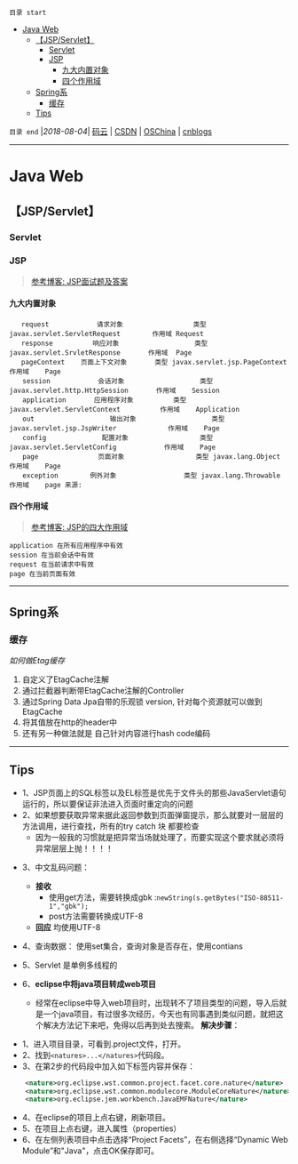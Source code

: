 `目录 start`
 
- [Java Web](#java-web)
    - [【JSP/Servlet】](#jspservlet)
        - [Servlet](#servlet)
        - [JSP](#jsp)
            - [九大内置对象](#九大内置对象)
            - [四个作用域](#四个作用域)
    - [Spring系](#spring系)
        - [缓存](#缓存)
    - [Tips](#tips)

`目录 end` |_2018-08-04_| [码云](https://gitee.com/gin9) | [CSDN](http://blog.csdn.net/kcp606) | [OSChina](https://my.oschina.net/kcp1104) | [cnblogs](http://www.cnblogs.com/kuangcp)
****************************************
# Java Web
## 【JSP/Servlet】

### Servlet
### JSP
> [参考博客: JSP面试题及答案](http://www.cnblogs.com/iOS-mt/p/5717631.html)

#### 九大内置对象
```
   request            请求对象　                类型 javax.servlet.ServletRequest        作用域 Request
   response          响应对象                   类型 javax.servlet.SrvletResponse       作用域  Page
   pageContext    页面上下文对象       类型 javax.servlet.jsp.PageContext      作用域    Page
　　session            会话对象                   类型 javax.servlet.http.HttpSession       作用域    Session
　　application       应用程序对象          类型 javax.servlet.ServletContext          作用域    Application
　　out                   输出对象                   类型 javax.servlet.jsp.JspWriter             作用域    Page
　　config              配置对象                  类型 javax.servlet.ServletConfig            作用域    Page
　　page               页面对象                  类型 javax.lang.Object                            作用域    Page
　　exception        例外对象                 类型 javax.lang.Throwable                     作用域    page 来源: 
```
#### 四个作用域
> [参考博客: JSP的四大作用域](http://www.cnblogs.com/featherfly/p/3513656.html)
```
application 在所有应用程序中有效
session 在当前会话中有效
request 在当前请求中有效
page 在当前页面有效
```
**************************
## Spring系

### 缓存 

_如何做Etag缓存_
1. 自定义了EtagCache注解
2. 通过拦截器判断带EtagCache注解的Controller
3. 通过Spring Data Jpa自带的乐观锁 version, 针对每个资源就可以做到EtagCache
4. 将其值放在http的header中
5. 还有另一种做法就是 自己针对内容进行hash code编码

**************************** 
## Tips
- 1、JSP页面上的SQL标签以及EL标签是优先于文件头的那些JavaServlet语句运行的，所以要保证非法进入页面时重定向的问题
- 2、如果想要获取异常来据此返回参数到页面弹窗提示，那么就要对一层层的方法调用，进行查找，所有的try catch 块 都要检查
    - 因为一般我的习惯就是把异常当场就处理了，而要实现这个要求就必须将异常层层上抛！！！！
* 3、中文乱码问题：
    - **接收**
        - 使用get方法，需要转换成gbk :`newString(s.getBytes("ISO-88511-1","gbk");`
        - post方法需要转换成UTF-8
    - **回应** 均使用UTF-8

*  4、查询数据： 使用set集合，查询对象是否存在，使用contians
*  5、Servlet 是单例多线程的
*  6、**eclipse中将java项目转成web项目**
    *  经常在eclipse中导入web项目时，出现转不了项目类型的问题，导入后就是一个java项目，有过很多次经历，今天也有同事遇到类似问题，就把这个解决方法记下来吧，免得以后再到处去搜索。 
    **解决步骤**： 
  
-  1、进入项目目录，可看到.project文件，打开。 
-  2、找到`<natures>...</natures>`代码段。 
-  3、在第2步的代码段中加入如下标签内容并保存： 
 
``` xml
    <nature>org.eclipse.wst.common.project.facet.core.nature</nature>
    <nature>org.eclipse.wst.common.modulecore.ModuleCoreNature</nature> 
    <nature>org.eclipse.jem.workbench.JavaEMFNature</nature> 

``` 
- 4、在eclipse的项目上点右键，刷新项目。 
- 5、在项目上点右键，进入属性（properties） 
- 6、在左侧列表项目中点击选择“Project Facets”，在右侧选择“Dynamic Web Module”和"Java"，点击OK保存即可。
